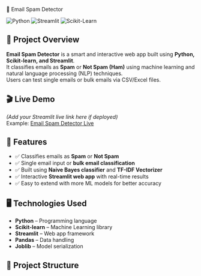 📧 Email Spam Detector

![Python](https://img.shields.io/badge/Python-3.10-blue) ![Streamlit](https://img.shields.io/badge/Streamlit-App-orange) ![Scikit-Learn](https://img.shields.io/badge/Scikit--Learn-ML-green)

## 🌟 Project Overview
**Email Spam Detector** is a smart and interactive web app built using **Python, Scikit-learn, and Streamlit**.  
It classifies emails as **Spam** or **Not Spam (Ham)** using machine learning and natural language processing (NLP) techniques.  
Users can test single emails or bulk emails via CSV/Excel files.

## 🎬 Live Demo
*(Add your Streamlit live link here if deployed)*  
Example: [Email Spam Detector Live](#)

## 💎 Features
- ✅ Classifies emails as **Spam** or **Not Spam**  
- ✅ Single email input or **bulk email classification**  
- ✅ Built using **Naive Bayes classifier** and **TF-IDF Vectorizer**  
- ✅ Interactive **Streamlit web app** with real-time results  
- ✅ Easy to extend with more ML models for better accuracy  

## 🖥️ Technologies Used
- **Python** – Programming language  
- **Scikit-learn** – Machine Learning library  
- **Streamlit** – Web app framework  
- **Pandas** – Data handling  
- **Joblib** – Model serialization  

## 📂 Project Structure
